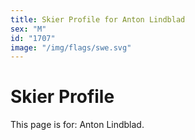 ```yaml
---
title: Skier Profile for Anton Lindblad
sex: "M"
id: "1707"
image: "/img/flags/swe.svg" 
---
```


# Skier Profile

This page is for: Anton Lindblad.
    